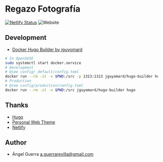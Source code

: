 # Regazo Fotografía

[![Netlify Status](https://api.netlify.com/api/v1/badges/3f25361b-bf17-41ae-8dac-6dc3ca967f17/deploy-status)](https://app.netlify.com/sites/regazofotografia/deploys)
![Website](https://img.shields.io/website?down_color=b71c1c&down_message=offline&up_color=76ff03&up_message=online&url=https%3A%2F%2Fwww.regazofotografia.com)

## Development

- [Docker Hugo Builder by jguyomard](https://hub.docker.com/r/jguyomard/hugo-builder/)

```bash
# In OpenSUSE
sudo systemctl start docker.service
# Development
# @see config/_default/config.toml
docker run --rm -it -v $PWD:/src -p 1313:1313 jguyomard/hugo-builder hugo server -w --bind=0.0.0.0
# Production
# @see config/production/config.toml
docker run --rm -it -v $PWD:/src jguyomard/hugo-builder hugo
```

## Thanks

- [Hugo](https://gohugo.io/)
- [Personal Web Theme](https://themes.gohugo.io/personal-web/)
- [Netlify](https://www.netlify.com/)

## Author

- Ángel Guerra <a.guerrarevilla@gmail.com>